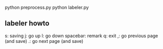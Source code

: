 python preprocess.py
python labeler.py


## labeler howto ##
s: saving
j: go up
l: go down
spacebar: remark
q: exit
,: go previous page (and save)
.: go next page (and save)
